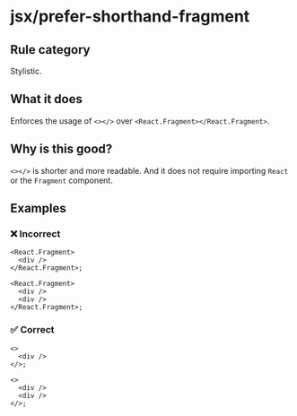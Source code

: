 # jsx/prefer-shorthand-fragment

## Rule category

Stylistic.

## What it does

Enforces the usage of `<></>` over `<React.Fragment></React.Fragment>`.

## Why is this good?

`<></>` is shorter and more readable. And it does not require importing `React` or the `Fragment` component.

## Examples

### ❌ Incorrect

```tsx
<React.Fragment>
  <div />
</React.Fragment>;
```

```tsx
<React.Fragment>
  <div />
  <div />
</React.Fragment>;
```

### ✅ Correct

```tsx
<>
  <div />
</>;
```

```tsx
<>
  <div />
  <div />
</>;
```
